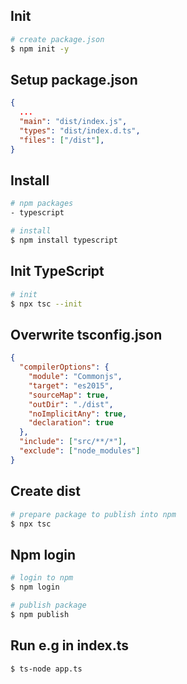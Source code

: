 ## Init

```bash
# create package.json
$ npm init -y
```

## Setup package.json

```json
{
  ...
  "main": "dist/index.js",
  "types": "dist/index.d.ts",
  "files": ["/dist"],
}
```

## Install

```bash
# npm packages
- typescript

# install
$ npm install typescript
```

## Init TypeScript

```bash
# init
$ npx tsc --init
```

## Overwrite tsconfig.json

```json
{
  "compilerOptions": {
    "module": "Commonjs",
    "target": "es2015",
    "sourceMap": true,
    "outDir": "./dist",
    "noImplicitAny": true,
    "declaration": true
  },
  "include": ["src/**/*"],
  "exclude": ["node_modules"]
}
```

## Create dist

```bash
# prepare package to publish into npm
$ npx tsc
```

## Npm login

```bash
# login to npm
$ npm login

# publish package
$ npm publish
```

## Run e.g in index.ts

```bash
$ ts-node app.ts
```
